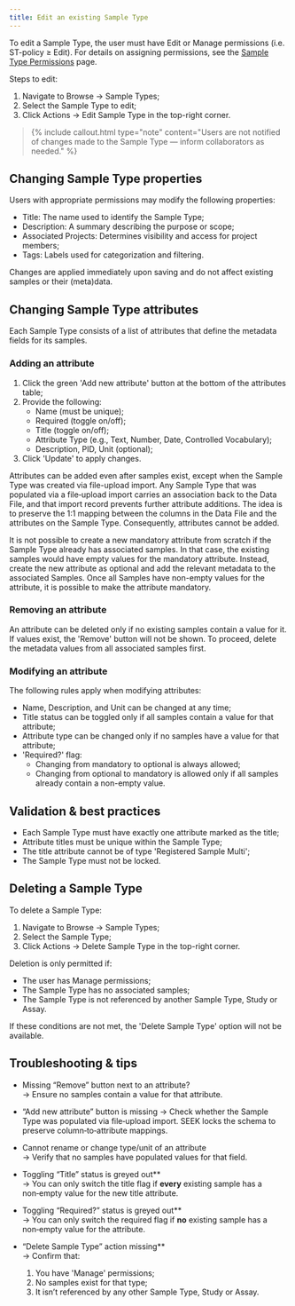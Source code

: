 ```yaml
---
title: Edit an existing Sample Type
---
```


To edit a Sample Type, the user must have Edit or Manage permissions (i.e. ST-policy ≥ Edit). For details on assigning permissions, see the [Sample Type Permissions](sample-type-permissions) page.

Steps to edit:

1. Navigate to Browse → Sample Types;
2. Select the Sample Type to edit;
3. Click Actions → Edit Sample Type in the top-right corner.

> {% include callout.html type="note" content="Users are not notified of changes made to the Sample Type — inform collaborators as needed." %}


## Changing Sample Type properties

Users with appropriate permissions may modify the following properties:

- Title: The name used to identify the Sample Type;
- Description: A summary describing the purpose or scope;
- Associated Projects: Determines visibility and access for project members;
- Tags: Labels used for categorization and filtering.

Changes are applied immediately upon saving and do not affect existing samples or their (meta)data.

## Changing Sample Type attributes

Each Sample Type consists of a list of attributes that define the metadata fields for its samples.

### Adding an attribute
1. Click the green 'Add new attribute' button at the bottom of the attributes table;
2. Provide the following:
   - Name (must be unique);
   - Required (toggle on/off);
   - Title (toggle on/off);
   - Attribute Type (e.g., Text, Number, Date, Controlled Vocabulary);
   - Description, PID, Unit (optional);
3. Click 'Update' to apply changes.

Attributes can be added even after samples exist, except when the Sample Type was created via file-upload import. Any Sample Type that was populated via a file‐upload import carries an association back to the Data File, and that import record prevents further attribute additions. The idea is to preserve the 1:1 mapping between the columns in the Data File and the attributes on the Sample Type. Consequently, attributes cannot be added.

It is not possible to create a new mandatory attribute from scratch if the Sample Type already has associated samples. In that case, the existing samples would have empty values for the mandatory attribute. Instead, create the new attribute as optional and add the relevant metadata to the associated Samples. Once all Samples have non-empty values for the attribute, it is possible to make the attribute mandatory. 

### Removing an attribute

An attribute can be deleted only if no existing samples contain a value for it. If values exist, the 'Remove' button will not be shown. To proceed, delete the metadata values from all associated samples first.

### Modifying an attribute

The following rules apply when modifying attributes:

- Name, Description, and Unit can be changed at any time;
- Title status can be toggled only if all samples contain a value for that attribute;
- Attribute type can be changed only if no samples have a value for that attribute;
- 'Required?' flag:
  - Changing from mandatory to optional is always allowed;
  - Changing from optional to mandatory is allowed only if all samples already contain a non-empty value.

## Validation & best practices

- Each Sample Type must have exactly one attribute marked as the title;
- Attribute titles must be unique within the Sample Type;
- The title attribute cannot be of type 'Registered Sample Multi';
- The Sample Type must not be locked.

## Deleting a Sample Type

To delete a Sample Type:

1. Navigate to Browse → Sample Types;
2. Select the Sample Type;
3. Click Actions → Delete Sample Type in the top-right corner.

Deletion is only permitted if:

- The user has Manage permissions;
- The Sample Type has no associated samples;
- The Sample Type is not referenced by another Sample Type, Study or Assay.

If these conditions are not met, the 'Delete Sample Type' option will not be available.


## Troubleshooting & tips

- Missing “Remove” button next to an attribute?  
  → Ensure no samples contain a value for that attribute.

- “Add new attribute” button is missing
  → Check whether the Sample Type was populated via file‑upload import. SEEK locks the schema to preserve column‑to‑attribute mappings. 

- Cannot rename or change type/unit of an attribute  
  → Verify that no samples have populated values for that field.

- Toggling “Title” status is greyed out**  
  → You can only switch the title flag if **every** existing sample has a non‑empty value for the new title attribute.

- Toggling “Required?” status is greyed out**  
  → You can only switch the required flag if **no** existing sample has a non‑empty value for the attribute.

- “Delete Sample Type” action missing**  
  → Confirm that:  
  1. You have 'Manage' permissions;
  2. No samples exist for that type;
  3. It isn’t referenced by any other Sample Type, Study or Assay.